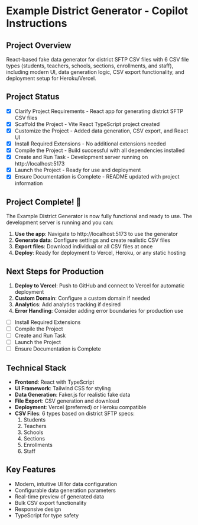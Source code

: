 # Example District Generator - Copilot Instructions

## Project Overview
React-based fake data generator for district SFTP CSV files with 6 CSV file types (students, teachers, schools, sections, enrollments, and staff), including modern UI, data generation logic, CSV export functionality, and deployment setup for Heroku/Vercel.

## Project Status
- [x] Clarify Project Requirements - React app for generating district SFTP CSV files
- [x] Scaffold the Project - Vite React TypeScript project created
- [x] Customize the Project - Added data generation, CSV export, and React UI
- [x] Install Required Extensions - No additional extensions needed
- [x] Compile the Project - Build successful with all dependencies installed
- [x] Create and Run Task - Development server running on http://localhost:5173
- [x] Launch the Project - Ready for use and deployment
- [x] Ensure Documentation is Complete - README updated with project information

## Project Complete! 🎉

The Example District Generator is now fully functional and ready to use. The development server is running and you can:

1. **Use the app**: Navigate to http://localhost:5173 to use the generator
2. **Generate data**: Configure settings and create realistic CSV files
3. **Export files**: Download individual or all CSV files at once
4. **Deploy**: Ready for deployment to Vercel, Heroku, or any static hosting

## Next Steps for Production

1. **Deploy to Vercel**: Push to GitHub and connect to Vercel for automatic deployment
2. **Custom Domain**: Configure a custom domain if needed
3. **Analytics**: Add analytics tracking if desired
4. **Error Handling**: Consider adding error boundaries for production use  
- [ ] Install Required Extensions
- [ ] Compile the Project
- [ ] Create and Run Task
- [ ] Launch the Project
- [ ] Ensure Documentation is Complete

## Technical Stack
- **Frontend**: React with TypeScript
- **UI Framework**: Tailwind CSS for styling
- **Data Generation**: Faker.js for realistic fake data
- **File Export**: CSV generation and download
- **Deployment**: Vercel (preferred) or Heroku compatible
- **CSV Files**: 6 types based on district SFTP specs:
  1. Students
  2. Teachers  
  3. Schools
  4. Sections
  5. Enrollments
  6. Staff

## Key Features
- Modern, intuitive UI for data configuration
- Configurable data generation parameters
- Real-time preview of generated data
- Bulk CSV export functionality
- Responsive design
- TypeScript for type safety
